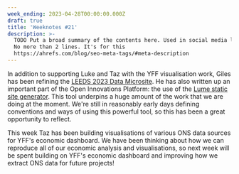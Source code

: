 ```yaml
---
week_ending: 2023-04-28T00:00:00.000Z
draft: true
title: 'Weeknotes #21'
description: >-
  TODO Put a broad summary of the contents here. Used in social media links etc.
  No more than 2 lines. It's for this
  https://ahrefs.com/blog/seo-meta-tags/#meta-description
---
```




In addition to supporting Luke and Taz with the YFF visualisation work, Giles has been refining the [LEEDS 2023 Data Microsite](https://data.leeds2023.co.uk). He has also written up an important part of the Open Innovations Platform: the use of the [Lume static site generator](https://open-innovations.github.io/platform/tech-stack/static-site-generation/). This tool underpins a huge amount of the work that we are doing at the moment. We're still in reasonably early days defining conventions and ways of using this powerful tool, so this has been a great opportunity to reflect.

This week Taz has been building visualisations of various ONS data sources for YFF's economic dashboard. We have been thinking about how we can reproduce all of our economic analysis and visualisations, so next week will be spent building on YFF's economic dashboard and improving how we extract ONS data for future projects!